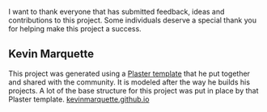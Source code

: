 I want to thank everyone that has submitted feedback, ideas and contributions to this project. Some individuals deserve a special thank you for helping make this project a success.

## Kevin Marquette

This project was generated using a [Plaster template](https://github.com/KevinMarquette/PlasterTemplates) that he put together and shared with the community. It is modeled after the way he builds his projects. A lot of the base structure for this project was put in place by that Plaster template. [kevinmarquette.github.io](http://kevinmarquette.github.io)
